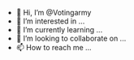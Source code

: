 - 👋 Hi, I’m @Votingarmy
- 👀 I’m interested in ...
- 🌱 I’m currently learning ...
- 💞️ I’m looking to collaborate on ...
- 📫 How to reach me ...

<!---
Votingarmy/Votingarmy is a ✨ special ✨ repository because its `README.md` (this file) appears on your GitHub profile.
You can click the Preview link to take a look at your changes.
--->
